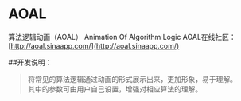 # AOAL
算法逻辑动画（AOAL）
Animation Of Algorithm Logic
AOAL在线社区：[http://aoal.sinaapp.com/](http://aoal.sinaapp.com/)  

##开发说明：
>将常见的算法逻辑通过动画的形式展示出来，更加形象，易于理解。  
>其中的参数可由用户自己设置，增强对相应算法的理解。
